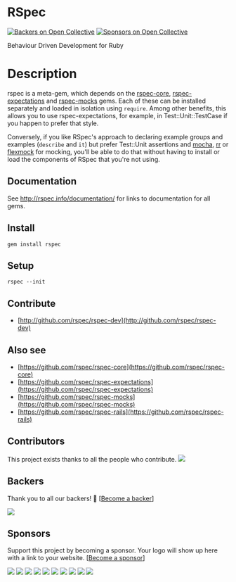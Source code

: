 # RSpec
[![Backers on Open Collective](https://opencollective.com/rspec/backers/badge.svg)](#backers)
 [![Sponsors on Open Collective](https://opencollective.com/rspec/sponsors/badge.svg)](#sponsors) 
 
Behaviour Driven Development for Ruby

# Description

rspec is a meta-gem, which depends on the
[rspec-core](https://github.com/rspec/rspec-core),
[rspec-expectations](https://github.com/rspec/rspec-expectations)
and [rspec-mocks](https://github.com/rspec/rspec-mocks) gems. Each of these
can be installed separately and loaded in isolation using `require`. Among
other benefits, this allows you to use rspec-expectations, for example, in
Test::Unit::TestCase if you happen to prefer that style.

Conversely, if you like RSpec's approach to declaring example groups and
examples (`describe` and `it`) but prefer Test::Unit assertions and
[mocha](https://github.com/freerange/mocha), [rr](https://github.com/rr/rr)
or [flexmock](https://github.com/jimweirich/flexmock) for mocking, you'll be
able to do that without having to install or load the components of RSpec that
you're not using.

## Documentation

See http://rspec.info/documentation/ for links to documentation for all gems.

## Install

    gem install rspec

## Setup

    rspec --init

## Contribute

* [http://github.com/rspec/rspec-dev](http://github.com/rspec/rspec-dev)

## Also see

* [https://github.com/rspec/rspec-core](https://github.com/rspec/rspec-core)
* [https://github.com/rspec/rspec-expectations](https://github.com/rspec/rspec-expectations)
* [https://github.com/rspec/rspec-mocks](https://github.com/rspec/rspec-mocks)
* [https://github.com/rspec/rspec-rails](https://github.com/rspec/rspec-rails)

## Contributors

This project exists thanks to all the people who contribute. 
<a href="graphs/contributors"><img src="https://opencollective.com/rspec/contributors.svg?width=890&button=false" /></a>


## Backers

Thank you to all our backers! 🙏 [[Become a backer](https://opencollective.com/rspec#backer)]

<a href="https://opencollective.com/rspec#backers" target="_blank"><img src="https://opencollective.com/rspec/backers.svg?width=890"></a>


## Sponsors

Support this project by becoming a sponsor. Your logo will show up here with a link to your website. [[Become a sponsor](https://opencollective.com/rspec#sponsor)]

<a href="https://opencollective.com/rspec/sponsor/0/website" target="_blank"><img src="https://opencollective.com/rspec/sponsor/0/avatar.svg"></a>
<a href="https://opencollective.com/rspec/sponsor/1/website" target="_blank"><img src="https://opencollective.com/rspec/sponsor/1/avatar.svg"></a>
<a href="https://opencollective.com/rspec/sponsor/2/website" target="_blank"><img src="https://opencollective.com/rspec/sponsor/2/avatar.svg"></a>
<a href="https://opencollective.com/rspec/sponsor/3/website" target="_blank"><img src="https://opencollective.com/rspec/sponsor/3/avatar.svg"></a>
<a href="https://opencollective.com/rspec/sponsor/4/website" target="_blank"><img src="https://opencollective.com/rspec/sponsor/4/avatar.svg"></a>
<a href="https://opencollective.com/rspec/sponsor/5/website" target="_blank"><img src="https://opencollective.com/rspec/sponsor/5/avatar.svg"></a>
<a href="https://opencollective.com/rspec/sponsor/6/website" target="_blank"><img src="https://opencollective.com/rspec/sponsor/6/avatar.svg"></a>
<a href="https://opencollective.com/rspec/sponsor/7/website" target="_blank"><img src="https://opencollective.com/rspec/sponsor/7/avatar.svg"></a>
<a href="https://opencollective.com/rspec/sponsor/8/website" target="_blank"><img src="https://opencollective.com/rspec/sponsor/8/avatar.svg"></a>
<a href="https://opencollective.com/rspec/sponsor/9/website" target="_blank"><img src="https://opencollective.com/rspec/sponsor/9/avatar.svg"></a>



